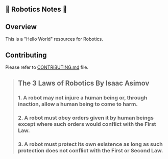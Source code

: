 ## :robot: Robotics Notes :robot:

## Overview

This is a "Hello World" resources for Robotics.

## Contributing

Please refer to [CONTRIBUTING.md](../CONTRIBUTING.md) file.

>## The 3 Laws of Robotics By Isaac Asimov
>### 1. A robot may not injure a human being or, through inaction, allow a human being to come to harm.
>### 2. A robot must obey orders given it by human beings except where such orders would conflict with the First Law.
>### 3. A robot must protect its own existence as long as such protection does not conflict with the First or Second Law.